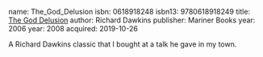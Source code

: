 name: The_God_Delusion
isbn: 0618918248
isbn13: 9780618918249
title: [The God Delusion](https://www.amazon.com/dp/0618918248)
author: Richard Dawkins
publisher: Mariner Books
year: 2006
year: 2008
acquired: 2019-10-26

A Richard Dawkins classic that I bought at a talk he gave in my town.
